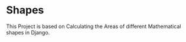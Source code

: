 # Shapes
This Project is based on Calculating the Areas of different Mathematical shapes in Django. 
